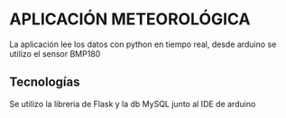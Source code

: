 # APLICACIÓN METEOROLÓGICA
La aplicación lee los datos con python en tiempo real, desde arduino se utilizo el sensor BMP180 
## Tecnologías
Se utilizo la libreria de Flask y la db MySQL junto al IDE de arduino
